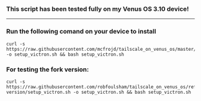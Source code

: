 ### This script has been tested fully on my Venus OS 3.10 device!
___

### Run the following comand on your device to install

```
curl -s https://raw.githubusercontent.com/mcfrojd/tailscale_on_venus_os/master/setup_victron.sh -o setup_victron.sh && bash setup_victron.sh
```

### For testing the fork version:
```
curl -s https://raw.githubusercontent.com/robfoulsham/tailscale_on_venus_os/refs/heads/auto-version/setup_victron.sh -o setup_victron.sh && bash setup_victron.sh

